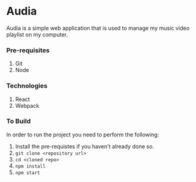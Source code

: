 # Audia

Audia is a simple web application that is used to manage my music video playlist on my computer. 

### Pre-requisites 

1. Git
2. Node


### Technologies
1. React
2. Webpack


### To Build
In order to run the project you need to perform the following:

1. Install the pre-requistes if you haven't already done so.
2. ```git clone <repository url>```
3. ```cd <cloned repo>```
4. ```npm install```
5. ```npm start```

